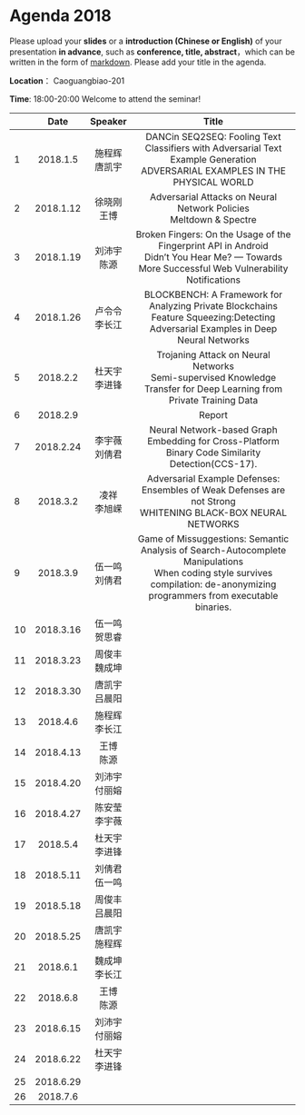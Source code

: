 # Agenda 2018
Please upload your **slides** or a **introduction (Chinese or English)** of your presentation **in advance**,
such as **conference, title, abstract**，which can be written in the form of [markdown](http://sspai.com/25137). Please add your title in the agenda.

**Location**： Caoguangbiao-201

**Time**: 18:00-20:00  Welcome to attend the seminar!

||Date|Speaker|Title|
|---|:---:|:---:|:---:|
|1|2018.1.5|施程辉 <br> 唐凯宇|DANCin SEQ2SEQ: Fooling Text Classifiers with Adversarial Text Example Generation <br>ADVERSARIAL EXAMPLES IN THE PHYSICAL WORLD|
|2|2018.1.12|徐晓刚 <br> 王博|Adversarial Attacks on Neural Network Policies <br> Meltdown & Spectre|
|3|2018.1.19|刘沛宇 <br> 陈源|Broken Fingers: On the Usage of the Fingerprint API in Android <br> Didn’t You Hear Me? — Towards More Successful Web Vulnerability Notifications |
|4|2018.1.26|卢令令 <br> 李长江|BLOCKBENCH: A Framework for Analyzing Private Blockchains <br>  Feature Squeezing:Detecting Adversarial Examples in Deep Neural Networks|
|5|2018.2.2|杜天宇 <br> 李进锋|Trojaning Attack on Neural Networks<br> Semi-supervised Knowledge Transfer for Deep Learning from Private Training Data|
|6|2018.2.9| <br> | Report
|7|2018.2.24|李宇薇 <br> 刘倩君| Neural Network-based Graph Embedding for Cross-Platform Binary Code Similarity Detection(CCS-17).
|8|2018.3.2|凌祥 <br>李旭嵘 |Adversarial Example Defenses: Ensembles of Weak Defenses are not Strong <br>WHITENING BLACK-BOX NEURAL NETWORKS
|9|2018.3.9 |伍一鸣 <br>刘倩君| Game of Missuggestions: Semantic Analysis of Search-Autocomplete Manipulations<br>When coding style survives compilation: de-anonymizing programmers from executable binaries.
|10|2018.3.16|伍一鸣 <br> 贺思睿|
|11|2018.3.23|周俊丰 <br> 魏成坤| 
|12|2018.3.30|唐凯宇<br>吕晨阳|
|13|2018.4.6| 施程辉<br>李长江|
|14|2018.4.13|王博<br>陈源|
|15|2018.4.20|刘沛宇<br>付丽嫆|
|16|2018.4.27|陈安莹<br>李宇薇|
|17|2018.5.4|杜天宇<br>李进锋|
|18|2018.5.11|刘倩君<br>伍一鸣|
|19|2018.5.18|周俊丰<br>吕晨阳|
|20|2018.5.25|唐凯宇<br>施程辉|
|21|2018.6.1|魏成坤<br>李长江|
|22|2018.6.8|王博<br>陈源|
|23|2018.6.15|刘沛宇<br>付丽嫆|
|24|2018.6.22|杜天宇<br>李进锋|
|25|2018.6.29|<br>|
|26|2018.7.6|<br>|
